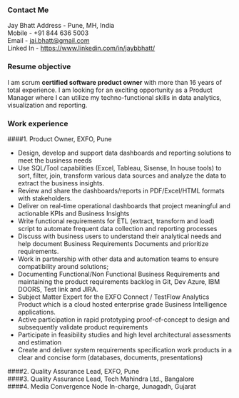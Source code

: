### Contact Me
Jay Bhatt
Address   - Pune, MH, India  
Mobile    - +91 844 636 5003  
Email     - jai.bhatt@gmail.com   
Linked In - https://www.linkedin.com/in/jaybbhatt/  
  
### Resume objective  
I am scrum **certified software product owner** with more than 16 years of total experience. I am looking for an exciting opportunity as a Product Manager where I can utilize my techno-functional skills in data analytics, visualization and reporting.

### Work experience  
####1. Product Owner, EXFO, Pune  
- Design, develop and support data dashboards and reporting solutions to meet the business needs
- Use SQL/Tool capabilities (Excel, Tableau, Sisense, In house tools) to sort, filter, join, transform various data sources and analyze the data to extract the business insights.
- Review and share the dashboards/reports in PDF/Excel/HTML formats with stakeholders.
- Deliver on real-time operational dashboards that project meaningful and actionable KPIs and Business Insights
- Write functional requirements for ETL (extract, transform and load) script to automate frequent data collection and reporting processes 
- Discuss with business users to understand their analytical needs and help document Business Requirements Documents and prioritize requirements.
- Work in partnership with other data and automation teams to ensure compatibility around solutions;
- Documenting Functional/Non Functional Business Requirements and maintaining the product requirements backlog in Git, Dev Azure, IBM DOORS, Test link and JIRA.
- Subject Matter Expert for the EXFO Connect / TestFlow Analytics Product which is a cloud hosted enterprise grade Business Intelligence applications.
- Active participation in rapid prototyping proof-of-concept to design and subsequently validate product requirements
- Participate in feasibility studies and high level architectural assessments and estimation
- Create and deliver system requirements specification work products in a clear and concise form (databases, documents, presentations)  

####2. Quality Assurance Lead, EXFO, Pune  
####3. Quality Assurance Lead, Tech Mahindra Ltd., Bangalore  
####4. Media Convergence Node In-charge, Junagadh, Gujarat  
